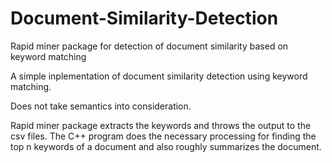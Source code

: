 Document-Similarity-Detection
=============================

Rapid miner package for detection of document similarity based on keyword matching

A simple inplementation of document similarity detection using keyword matching.

Does not take semantics into consideration. 

Rapid miner package extracts the keywords and throws the output to the csv files. The C++ program does the necessary 
processing for finding the top n keywords of a document and also roughly summarizes the document.  
